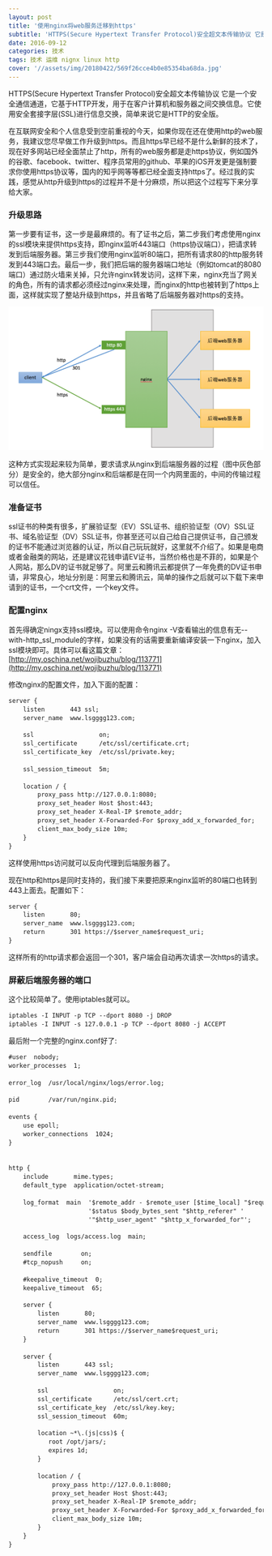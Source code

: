 ```yaml
---
layout: post
title: '使用nginx将web服务迁移到https'
subtitle: 'HTTPS(Secure Hypertext Transfer Protocol)安全超文本传输协议 它是一个安全通信通道，它基于HTTP开发，用于在客户计算机和服务器之间交换信息。它使用安全套接字层(SSL)进行信息交换，简单来说它是HTTP的安全版。'
date: 2016-09-12
categories: 技术
tags: 技术 运维 nignx linux http 
cover: '//assets/img/20180422/569f26cce4b0e85354ba68da.jpg'
---
```


HTTPS(Secure Hypertext Transfer Protocol)安全超文本传输协议 它是一个安全通信通道，它基于HTTP开发，用于在客户计算机和服务器之间交换信息。它使用安全套接字层(SSL)进行信息交换，简单来说它是HTTP的安全版。

在互联网安全和个人信息受到空前重视的今天，如果你现在还在使用http的web服务，我建议您尽早做工作升级到https。而且https早已经不是什么新鲜的技术了，现在好多网站已经全面禁止了http，所有的web服务都是走https协议，例如国外的谷歌、facebook、twitter、程序员常用的github、苹果的iOS开发更是强制要求你使用https协议等，国内的知乎网等等都已经全面支持https了。经过我的实践，感觉从http升级到https的过程并不是十分麻烦，所以把这个过程写下来分享给大家。

### 升级思路
第一步要有证书，这一步是最麻烦的。有了证书之后，第二步我们考虑使用nginx的ssl模块来提供https支持，即nginx监听443端口（https协议端口），把请求转发到后端服务器。第三步我们使用nginx监听80端口，把所有请求80的http服务转发到443端口去。最后一步，我们把后端的服务器端口地址（例如tomcat的8080端口）通过防火墙来关掉，只允许nginx转发访问，这样下来，nginx充当了网关的角色，所有的请求都必须经过nginx来处理，而nginx的http也被转到了https上面，这样就实现了整站升级到https，并且省略了后端服务器对https的支持。

![image](/assets/img/20180422/8526b5f6474b4390a7a32aee160c0296.png)

这种方式实现起来较为简单，要求请求从nginx到后端服务器的过程（图中灰色部分）是安全的，绝大部分nginx和后端都是在同一个内网里面的，中间的传输过程可以信任。

### 准备证书

ssl证书的种类有很多，扩展验证型（EV）SSL证书、组织验证型（OV）SSL证书、域名验证型（DV）SSL证书，你甚至还可以自己给自己提供证书，自己颁发的证书不能通过浏览器的认证，所以自己玩玩就好，这里就不介绍了。如果是电商或者金融类的网站，还是建议花钱申请EV证书，当然价格也是不菲的，如果是个人网站，那么DV的证书就足够了。阿里云和腾讯云都提供了一年免费的DV证书申请，非常良心，地址分别是：阿里云和腾讯云，简单的操作之后就可以下载下来申请到的证书，一个crt文件，一个key文件。

### 配置nginx
首先得确定ningx支持ssl模块。可以使用命令nginx -V查看输出的信息有无--with-http_ssl_module的字样，如果没有的话需要重新编译安装一下nginx，加入ssl模块即可。具体可以看这篇文章：[http://my.oschina.net/wojibuzhu/blog/113771](http://my.oschina.net/wojibuzhu/blog/113771)

修改nginx的配置文件，加入下面的配置：

```XML
server {
    listen       443 ssl;
    server_name  www.lsgggg123.com;

    ssl                  on;
    ssl_certificate      /etc/ssl/certificate.crt;
    ssl_certificate_key  /etc/ssl/private.key;

    ssl_session_timeout  5m;

    location / {
        proxy_pass http://127.0.0.1:8080;
        proxy_set_header Host $host:443;
        proxy_set_header X-Real-IP $remote_addr;
        proxy_set_header X-Forwarded-For $proxy_add_x_forwarded_for;
        client_max_body_size 10m;
    }
}
```

这样使用https访问就可以反向代理到后端服务器了。

现在http和https是同时支持的，我们接下来要把原来nginx监听的80端口也转到443上面去。配置如下：

```XML
server {
    listen       80;
    server_name  www.lsgggg123.com;
    return       301 https://$server_name$request_uri;
}
```

这样所有的http请求都会返回一个301，客户端会自动再次请求一次https的请求。

### 屏蔽后端服务器的端口

这个比较简单了。使用iptables就可以。

```XML
iptables -I INPUT -p TCP --dport 8080 -j DROP
iptables -I INPUT -s 127.0.0.1 -p TCP --dport 8080 -j ACCEPT
```

最后附一个完整的nginx.conf好了:

```XML
#user  nobody;
worker_processes  1;

error_log  /usr/local/nginx/logs/error.log;

pid        /var/run/nginx.pid;

events {
    use epoll;
    worker_connections  1024;
}


http {
    include       mime.types;
    default_type  application/octet-stream;

    log_format  main  '$remote_addr - $remote_user [$time_local] "$request" '
                      '$status $body_bytes_sent "$http_referer" '
                      '"$http_user_agent" "$http_x_forwarded_for"';

    access_log  logs/access.log  main;

    sendfile        on;
    #tcp_nopush     on;

    #keepalive_timeout  0;
    keepalive_timeout  65;

    server {
        listen       80;
        server_name  www.lsgggg123.com;
        return       301 https://$server_name$request_uri;
    }

    server {
        listen       443 ssl;
        server_name  www.lsgggg123.com;

        ssl                  on;
        ssl_certificate      /etc/ssl/cert.crt;
        ssl_certificate_key  /etc/ssl/key.key;
        ssl_session_timeout  60m;

        location ~*\.(js|css)$ {
           root /opt/jars/;
           expires 1d;
        }

        location / {
            proxy_pass http://127.0.0.1:8080;
            proxy_set_header Host $host:443;
            proxy_set_header X-Real-IP $remote_addr;
            proxy_set_header X-Forwarded-For $proxy_add_x_forwarded_for;
            client_max_body_size 10m;
        }
    }
}
```